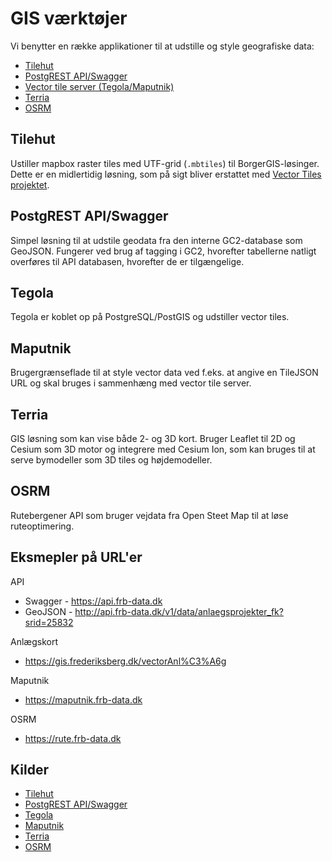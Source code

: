 # GIS værktøjer

Vi benytter en række applikationer til at udstille og style geografiske data:

* [Tilehut](https://github.com/frederiksberg/prod-app1-deployment/tree/master/gis/tilehut)
* [PostgREST API/Swagger](https://github.com/frederiksberg/PostgREST)
* [Vector tile server (Tegola/Maputnik)](https://github.com/frederiksberg/prod-app1-deployment/tree/master/gis/vector-tiles)
* [Terria](terria)
* [OSRM](osrm)

## Tilehut

Ustiller mapbox raster tiles med UTF-grid (`.mbtiles`) til BorgerGIS-løsinger. Dette er en midlertidig løsning, som på sigt bliver erstattet med [Vector Tiles projektet](https://github.com/frederiksberg/prod-app1-deployment/tree/master/gis/vector-tiles).

## PostgREST API/Swagger

Simpel løsning til at udstile geodata fra den interne GC2-database som GeoJSON. Fungerer ved brug af tagging i GC2, hvorefter tabellerne natligt overføres til API databasen, hvorefter de er tilgængelige.

## Tegola

Tegola er koblet op på PostgreSQL/PostGIS og udstiller vector tiles.

## Maputnik

Brugergrænseflade til at style vector data ved f.eks. at angive en TileJSON URL og skal bruges i sammenhæng med vector tile server.

## Terria

GIS løsning som kan vise både 2- og 3D kort. Bruger Leaflet til 2D og Cesium som 3D motor og integrere med Cesium Ion, som kan bruges til at serve bymodeller som 3D tiles og højdemodeller.

## OSRM

Rutebergener API som bruger vejdata fra Open Steet Map til at løse ruteoptimering.

## Eksmepler på URL'er

API

* Swagger - https://api.frb-data.dk
* GeoJSON - http://api.frb-data.dk/v1/data/anlaegsprojekter_fk?srid=25832

Anlægskort

* https://gis.frederiksberg.dk/vectorAnl%C3%A6g

Maputnik

* https://maputnik.frb-data.dk

OSRM

* https://rute.frb-data.dk

## Kilder

* [Tilehut](https://github.com/b-g/tilehut)
* [PostgREST API/Swagger](https://github.com/frederiksberg/PostgREST)
* [Tegola](https://github.com/go-spatial/tegola)
* [Maputnik](https://maputnik.github.io/)
* [Terria](https://terria.io/)
* [OSRM](http://project-osrm.org/)
